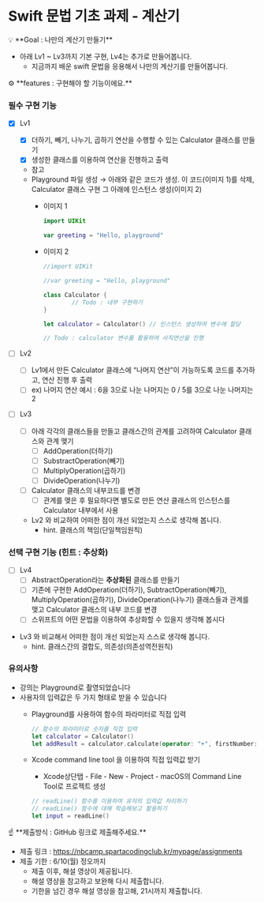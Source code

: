# Swift 문법 기초 과제 - 계산기

<aside>
💡 **Goal : 나만의 계산기 만들기**

</aside>

- 아래 Lv1 ~ Lv3까지 기본 구현, Lv4는 추가로 만들어봅니다.
    - 지금까지 배운 swift 문법을 응용해서 나만의 계산기를 만들어봅니다.

<aside>
⚙ **features : 구현해야 할 기능이에요.**

</aside>

### 필수 구현 기능

- [x]  Lv1
    - [x]  더하기, 빼기, 나누기, 곱하기 연산을 수행할 수 있는 Calculator 클래스를 만들기
    - [x]  생성한 클래스를 이용하여 연산을 진행하고 출력
    - 참고
    - Playground 파일 생성 → 아래와 같은 코드가 생성. 이 코드(이미지 1)를 삭제, Calculator 클래스 구현
    그 아래에 인스턴스 생성(이미지 2)
        - 이미지 1
            
            ```swift
            import UIKit
            
            var greeting = "Hello, playground"
            ```
            
        - 이미지 2
            
            ```swift
            //import UIKit
            
            //var greeting = "Hello, playground"
            
            class Calculator {
            		// Todo : 내부 구현하기
            }
            
            let calculator = Calculator() // 인스턴스 생성하여 변수에 할당
            
            // Todo : calculator 변수를 활용하여 사칙연산을 진행
            ```
            
        
- [ ]  Lv2
    - [ ]  Lv1에서 만든 Calculator 클래스에 “나머지 연산”이 가능하도록 코드를 추가하고, 연산 진행 후 출력
    - [ ]  ex) 나머지 연산 예시 : 6을 3으로 나눈 나머지는 0 / 5를 3으로 나눈 나머지는 2

- [ ]  Lv3
    - [ ]  아래 각각의 클래스들을 만들고 클래스간의 관계를 고려하여 Calculator 클래스와 관계 맺기
        - [ ]  AddOperation(더하기)
        - [ ]  SubstractOperation(빼기)
        - [ ]  MultiplyOperation(곱하기)
        - [ ]  DivideOperation(나누기)
    - [ ]  Calculator 클래스의 내부코드를 변경
        - [ ]  관계를 맺은 후 필요하다면 별도로 만든 연산 클래스의 인스턴스를 Calculator 내부에서 사용
    - Lv2 와 비교하여 어떠한 점이 개선 되었는지 스스로 생각해 봅니다.
        - hint. 클래스의 책임(단일책임원칙)
    

### 선택 구현 기능 (힌트 : 추상화)

- [ ]  Lv4
    - [ ]  AbstractOperation라는 **추상화된** 클래스를 만들기
    - [ ]  기존에 구현한 AddOperation(더하기), SubtractOperation(빼기), MultiplyOperation(곱하기), DivideOperation(나누기) 클래스들과 관계를 맺고 Calculator 클래스의 내부 코드를 변경
    - [ ]  스위프트의 어떤 문법을 이용하여 추상화할 수 있을지 생각해 봅시다
- Lv3 와 비교해서 어떠한 점이 개선 되었는지 스스로 생각해 봅니다.
    - hint. 클래스간의 결합도, 의존성(의존성역전원칙)

### 유의사항

- 강의는 Playground로 촬영되었습니다
- 사용자의 입력값은 두 가지 형태로 받을 수 있습니다
    - Playground를 사용하여 함수의 파라미터로 직접 입력
        
        ```swift
        // 함수의 파라미터로 숫자를 직접 입력
        let calculator = Calculator()
        let addResult = calculator.calculate(operator: "+", firstNumber: 10, secondNumber: 20)
        ```
        
    - Xcode command line tool 을 이용하여 직접 입력값 받기
        - Xcode상단탭 - File - New - Project - macOS의 Command Line Tool로 프로젝트 생성
        
        
        ```swift
        // readLine() 함수를 이용하여 유저의 입력값 처리하기
        // readLine() 함수에 대해 학습해보고 활용하기
        let input = readLine()
        ```
        
<aside>
☝ **제출방식 : GitHub 링크로 제출해주세요.**

</aside>

- 제출 링크 : https://nbcamp.spartacodingclub.kr/mypage/assignments
- 제출 기한 : 6/10(월) 정오까지
    - 제출 이후, 해설 영상이 제공됩니다.
    - 해설 영상을 참고하고 보완해 다시 제출합니다.
    - 기한을 넘긴 경우 해설 영상을 참고해, 21시까지 제출합니다.
